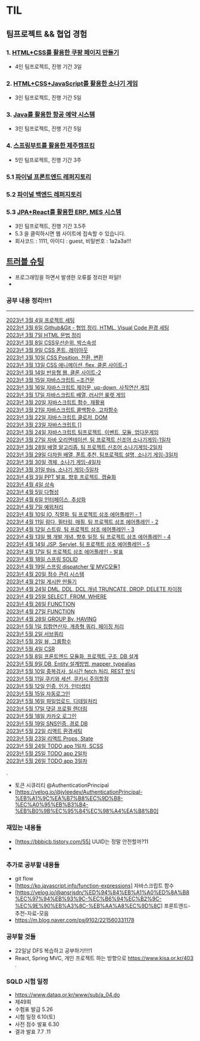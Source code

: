 # TIL

## 팀프로젝트 && 협업 경험
### 1. <a href="https://github.com/golddrone7/CoupangLand">HTML+CSS를 활용한 쿠팡 페이지 만들기</a>
- 4인 팀프로젝트, 진행 기간 3일
### 2. <a href="https://github.com/golddrone7/golddrone7.github.io">HTML+CSS+JavaScript를 활용한 소나기 게임</a>
- 3인 팀프로젝트, 진행 기간 5일
### 3. <a href="https://github.com/golddrone7/airSamjo">Java를 활용한 항공 예약 시스템</a>
- 3인 팀프로젝트, 진행 기간 5일
### 4. <a href="https://github.com/golddrone7/jeju-campking">스프링부트를 활용한 제주캠프킹</a>
- 5인 팀프로젝트, 진행 기간 3주
### 5.1 <a href="https://github.com/golddrone7/last3.store-frontend-"> 파이널 프론트엔드 레퍼지토리 </a>
### 5.2 <a href="https://github.com/golddrone7/last3.store-backend-">파이널 백엔드 레퍼지토리 </a>
### 5.3 <a href="http://last3.store/">JPA+React를 활용한 ERP, MES 시스템 </a>
- 3인 팀프로젝트, 진행 기간 3.5주
- 5.3 을 클릭하시면 웹 사이트에 접속할 수 있습니다.
- 회사코드 : 1111, 아이디 : guest, 비밀번호 : 1a2a3a!!!

## <a href="https://github.com/golddrone7/TIL/blob/main/%ED%8A%B8%EB%9F%AC%EB%B8%94%EC%8A%88%ED%8C%85.md">트러블 슈팅</a><br>
- 프로그래밍을 하면서 발생한 오류를 정리한 파일!!
- 
### 공부 내용 정리!!!1
<hr>
<a href="https://github.com/golddrone7/TIL/blob/main/3%EC%9B%94/curi.md">2023년 3월 4일 프로젝트 세팅</a><br>
<a href="https://github.com/golddrone7/TIL/blob/main/3%EC%9B%94/git_team.md">2023년 3월 6일 Github&Git - 협업 정리, HTML, Visual Code 환경 세팅</a><br>
<a href="https://github.com/golddrone7/TIL/blob/main/3%EC%9B%94/html01.md">2023년 3월 7일 HTML 문법 정리</a><br>
<a href="https://github.com/golddrone7/TIL/blob/main/3%EC%9B%94/css01.md#c">2023년 3월 8일 CSS우선순위, 박스속성 </a><br>
<a href="https://github.com/golddrone7/TIL/blob/main/3%EC%9B%94/css02.md">2023년 3월 9일 CSS 폰트, 레이아웃</a><br>
<a href="https://github.com/golddrone7/TIL/blob/main/3%EC%9B%94/css03.md ">2023년 3월 10일 CSS Position, 전환, 변환</a><br>
<a href="https://github.com/golddrone7/TIL/blob/main/3%EC%9B%94/css04.md ">2023년 3월 13일 CSS 애니메이션, flex, 클론 사이트-1</a><br>
<a href="https://github.com/golddrone7/TIL/blob/main/3%EC%9B%94/javascript01.md">2023년 3월 14일 반응형 웹, 클론 사이트-2</a><br>
<a href="https://github.com/golddrone7/TIL/blob/main/3%EC%9B%94/javascript02.md">2023년 3월 15일 자바스크립트 ~조건문</a><br>
<a href="https://github.com/golddrone7/TIL/blob/main/3%EC%9B%94/javascript03.md">2023년 3월 16일 자바스크립트 제어문, up-down, 사칙연산 게임</a><br>
<a href="https://github.com/golddrone7/TIL/blob/main/3%EC%9B%94/javascript04.md">2023년 3월 17일 자바스크립트 배열, 러시안 룰렛 게임</a><br>
<a href="https://github.com/golddrone7/TIL/blob/main/3%EC%9B%94/javascript05.md">2023년 3월 20일 자바스크립트 함수, 재활용</a><br>
<a href="https://github.com/golddrone7/TIL/blob/main/3%EC%9B%94/javascript06.md">2023년 3월 21일 자바스크립트 콜백함수, 고차함수</a><br>
<a href="https://github.com/golddrone7/TIL/blob/main/3%EC%9B%94/javascript07.md">2023년 3월 22일 자바스크립트 클로저, DOM</a><br>
<a href="#">2023년 3월 23일 자바스크립트 []</a><br>
<a href="https://github.com/golddrone7/TIL/blob/main/3%EC%9B%94/javascript08.md">2023년 3월 24일 자바스크립트 팀프로젝트, 이벤트, 모듈, 업다운게임</a><br>
<a href="https://github.com/golddrone7/TIL/blob/main/3%EC%9B%94/java01.md">2023년 3월 27일 자바 오리엔테이션, 팀 프로젝트 신조어 소나기게임-1일차</a><br>
<a href="https://github.com/golddrone7/TIL/blob/main/3%EC%9B%94/java02.md">2023년 3월 28일 배열 알고리즘, 팀 프로젝트 신조어 소나기게임-2일차</a><br>
<a href="https://github.com/golddrone7/TIL/blob/main/3%EC%9B%94/java03.md">2023년 3월 29일 다차원 배열, 폰트 추천, 팀프로젝트 설명, 소나기 게임-3일차 </a><br>
<a href="https://github.com/golddrone7/TIL/blob/main/3%EC%9B%94/java04.md">2023년 3월 30일 객체, 소나기 게임-4일차 </a><br>
<a href="https://github.com/golddrone7/TIL/blob/main/3%EC%9B%94/java05.md">2023년 3월 31일 this, 소나기 게임-5일차 </a><br>
<a href="https://github.com/golddrone7/TIL/blob/main/3%EC%9B%94/java06.md">2023년 4월 3일 PPT 발표, 향후 프로젝트, 캡슐화 </a><br>
<a href="https://github.com/golddrone7/TIL/blob/main/4%EC%9B%94/java07.md">2023년 4월 4일 상속 </a><br>
<a href="https://github.com/golddrone7/TIL/blob/main/4%EC%9B%94/java08.md">2023년 4월 5일 다형성 </a><br>
<a href="https://github.com/golddrone7/TIL/blob/main/4%EC%9B%94/java09.md">2023년 4월 6일 인터페이스, 추상화 </a><br>
<a href="https://github.com/golddrone7/TIL/blob/main/4%EC%9B%94/java10.md">2023년 4월 7일 예외처리 </a><br>
<a href="https://github.com/golddrone7/TIL/blob/main/4%EC%9B%94/java11.md">2023년 4월 10일 IO, 직렬화, 팀 프로젝트 삼조 에어플레인 - 1 </a><br>
<a href="https://github.com/golddrone7/TIL/blob/main/4%EC%9B%94/java12.md">2023년 4월 11일 람다, 필터링, 매핑, 팀 프로젝트 삼조 에어플레인 - 2 </a><br>
<a href="https://github.com/golddrone7/TIL/blob/main/4%EC%9B%94/java13.md">2023년 4월 12일 스트림, 팀 프로젝트 삼조 에어플레인 - 3 </a><br>
<a href="https://github.com/golddrone7/TIL/blob/main/4%EC%9B%94/java14.md">2023년 4월 13일 웹 개발 개념, 향후 일정, 팀 프로젝트 삼조 에어플레인 - 4 </a><br>
<a href="https://github.com/golddrone7/TIL/blob/main/4%EC%9B%94/web01.md">2023년 4월 14일 JSP, Servlet, 팀 프로젝트 삼조 에어플레인 - 5 </a><br>
<a href="https://github.com/golddrone7/TIL/blob/main/4%EC%9B%94/web02.md">2023년 4월 17일 팀 프로젝트 삼조 에어플레인 - 발표 </a><br>
<a href="https://github.com/golddrone7/TIL/blob/main/4%EC%9B%94/web03.md">2023년 4월 18일 스프링 SOLID </a><br>
<a href="https://github.com/golddrone7/TIL/blob/main/4%EC%9B%94/web04.md">2023년 4월 19일 스프링 dispatcher 및 MVC모듈1  </a><br>
<a href="https://github.com/golddrone7/TIL/blob/main/4%EC%9B%94/web05.md">2023년 4월 20일  점수 관리 시스템 </a><br>
<a href="https://github.com/golddrone7/TIL/blob/main/4%EC%9B%94/web06.md">2023년 4월 21일  게시판 만들기 </a><br>
<a href="https://github.com/golddrone7/TIL/blob/main/4%EC%9B%94/db01.md">2023년 4월 24일 DML, DDL, DCL 개념 TRUNCATE, DROP, DELETE 차이점</a><br>
<a href="https://github.com/golddrone7/TIL/blob/main/4%EC%9B%94/db02.md">2023년 4월 25일 SELECT, FROM, WHERE</a><br>
<a href="https://github.com/golddrone7/TIL/blob/main/4%EC%9B%94/db03.md">2023년 4월 26일 FUNCTION</a><br>
<a href="https://github.com/golddrone7/TIL/blob/main/4%EC%9B%94/db04.md">2023년 4월 27일 FUNCTION</a><br>
<a href="https://github.com/golddrone7/TIL/blob/main/4%EC%9B%94/db05.md">2023년 4월 28일 GROUP By, HAVING</a><br>
<a href="https://github.com/golddrone7/TIL/blob/main/4%EC%9B%94/db06.md">2023년 5월 1일 집합연산자, 계층형 쿼리, 페이징 처리 </a><br>
<a href="https://github.com/golddrone7/TIL/blob/main/5%EC%9B%94/db07.md">2023년 5월 2일 서브쿼리 </a><br>
<a href="https://github.com/golddrone7/TIL/blob/main/5%EC%9B%94/db08.md">2023년 5월 3일 뷰, 그룹함수</a><br>
<a href="https://github.com/golddrone7/TIL/blob/main/5%EC%9B%94/CSR01.md">2023년 5월 4일 CSR </a><br>
<a href="https://github.com/golddrone7/TIL/blob/main/5%EC%9B%94/CSR02.md">2023년 5월 8일 프론트엔드 모듈화, 프로젝트 구조, DB 설계 </a><br>
<a href="https://github.com/golddrone7/TIL/blob/main/5%EC%9B%94/CSR03.md">2023년 5월 9일 DB, Entity 설계방법, mapper, typealias </a><br>
<a href="https://github.com/golddrone7/TIL/blob/main/5%EC%9B%94/CSR04.md">2023년 5월 10일 중복검사, 실시간 fetch 처리, REST 방식  </a><br>
<a href="https://github.com/golddrone7/TIL/blob/main/5%EC%9B%94/CSR05.md">2023년 5월 11일 쿠키와 세션, 쿠키시 주의할점 </a><br>
<a href="https://github.com/golddrone7/TIL/blob/main/5%EC%9B%94/CSR06.md">2023년 5월 12일 인증, 인가, 인터셉터 </a><br>
<a href="https://github.com/golddrone7/TIL/blob/main/5%EC%9B%94/CSR07.md">2023년 5월 15일 자동로그인 </a><br>
<a href="https://github.com/golddrone7/TIL/blob/main/5%EC%9B%94/CSR08.md">2023년 5월 16일 파일업로드, 디테일처리 </a><br>
<a href="https://github.com/golddrone7/TIL/blob/main/5%EC%9B%94/CSR09.md">2023년 5월 17일 댓글 프로필 렌더링 </a><br>
<a href="https://github.com/golddrone7/TIL/blob/main/5%EC%9B%94/CSR10.md">2023년 5월 18일 카카오 로그인 </a><br>
<a href="https://github.com/golddrone7/TIL/blob/main/5%EC%9B%94/CSR11.md">2023년 5월 19일 SNS인증, 경로 DB </a><br>
<a href="https://github.com/golddrone7/TIL/blob/main/5%EC%9B%94/CSR12.md">2023년 5월 22일 리액트 환경세팅 </a><br>
<a href="https://github.com/golddrone7/TIL/blob/main/5%EC%9B%94/CSR13.md">2023년 5월 23일 리액트 Props, State </a><br>
<a href="https://github.com/golddrone7/TIL/blob/main/5%EC%9B%94/REACT1.md">2023년 5월 24일 TODO app 1일차, SCSS </a><br>
<a href="https://github.com/golddrone7/TIL/blob/main/5%EC%9B%94/REACT2.md">2023년 5월 25일 TODO app 2일차 </a><br>
<a href="https://github.com/golddrone7/TIL/blob/main/5%EC%9B%94/REACT3.md">2023년 5월 26일 TODO app 3일차 </a><br>


.
- 토큰 시큐리티 @AuthenticationPrincipal
- [https://velog.io/@jyleedev/AuthenticationPrincipal-%EB%A1%9C%EA%B7%B8%EC%9D%B8-%EC%A0%95%EB%B3%B4-%EB%B0%9B%EC%95%84%EC%98%A4%EA%B8%B0]



### 재밌는 내용들
- [https://bbbicb.tistory.com/55] UUID는 정말 안전할까?11
- 

### 추가로 공부할 내용들
- git flow
- [https://ko.javascript.info/function-expressions] 자바스크립트 함수 
- [https://velog.io/@ansrjsdn/%ED%94%84%EB%A1%A0%ED%8A%B8%EC%97%94%EB%93%9C-%EC%B6%94%EC%B2%9C-%EC%9E%90%EB%A3%8C-%EB%AA%A8%EC%9D%8C] 프론트엔드-추천-자료-모음
- https://m.blog.naver.com/psj9102/221560331178 

### 공부할 것들
- 22일날 DFS 복습하고 공부하기!!!!1
- React, Spring MVC, 개인 프로젝트 하는 방향으로
https://www.kisa.or.kr/403
.
### SQLD 시험 일정
- https://www.dataq.or.kr/www/sub/a_04.do
- 제49회
- 수험표 발급 5.26	
- 시험 일정 6.10(토)
- 사전 점수 발표 6.30	
- 결과 발표 7.7	.11
